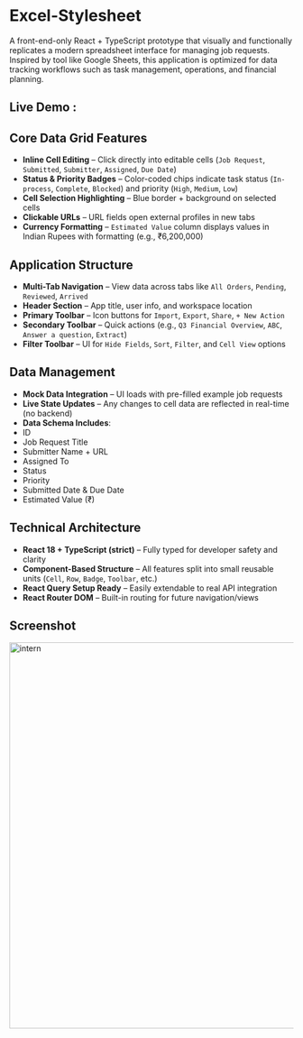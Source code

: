 # Excel-Stylesheet 

A front-end-only React + TypeScript prototype that visually and functionally replicates a modern spreadsheet interface for managing job requests. Inspired by tool like Google Sheets, this application is optimized for data tracking workflows such as task management, operations, and financial planning.


## Live Demo : 

##  Core Data Grid Features

-  **Inline Cell Editing** – Click directly into editable cells (`Job Request`, `Submitted`, `Submitter`, `Assigned`, `Due Date`)
-  **Status & Priority Badges** – Color-coded chips indicate task status (`In-process`, `Complete`, `Blocked`) and priority (`High`, `Medium`, `Low`)
-  **Cell Selection Highlighting** – Blue border + background on selected cells
-  **Clickable URLs** – URL fields open external profiles in new tabs
-  **Currency Formatting** – `Estimated Value` column displays values in Indian Rupees with formatting (e.g., ₹6,200,000)


## Application Structure

-  **Multi-Tab Navigation** – View data across tabs like `All Orders`, `Pending`, `Reviewed`, `Arrived`
-  **Header Section** – App title, user info, and workspace location
-  **Primary Toolbar** – Icon buttons for `Import`, `Export`, `Share`, `+ New Action`
-  **Secondary Toolbar** – Quick actions (e.g., `Q3 Financial Overview`, `ABC`, `Answer a question`, `Extract`)
-  **Filter Toolbar** – UI for `Hide Fields`, `Sort`, `Filter`, and `Cell View` options


## Data Management

-  **Mock Data Integration** – UI loads with pre-filled example job requests
-  **Live State Updates** – Any changes to cell data are reflected in real-time (no backend)
-  **Data Schema Includes**:  
  - ID  
  - Job Request Title  
  - Submitter Name + URL  
  - Assigned To  
  - Status  
  - Priority  
  - Submitted Date & Due Date  
  - Estimated Value (₹)


##  Technical Architecture

-  **React 18 + TypeScript (strict)** – Fully typed for developer safety and clarity
-  **Component-Based Structure** – All features split into small reusable units (`Cell`, `Row`, `Badge`, `Toolbar`, etc.)
-  **React Query Setup Ready** – Easily extendable to real API integration
-  **React Router DOM** – Built-in routing for future navigation/views


##  Screenshot
<img width="1440" height="685" alt="intern" src="https://github.com/user-attachments/assets/3faac957-0ab0-48e1-9a7f-ec8713b214f5" />

